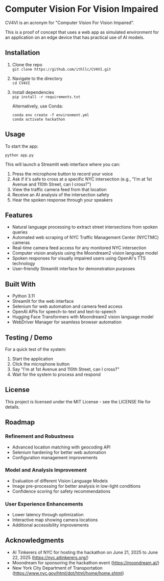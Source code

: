 # Computer Vision For Vision Impaired

CV4VI is an acronym for "Computer Vision For Vision Impaired".

This is a proof of concept that uses a web app as simulated environment for an application on an edge device that has practical use of AI models.

## Installation
1. Clone the repo  
   `git clone https://github.com/ithllc/CV4VI.git`
2. Navigate to the directory  
   `cd CV4VI`
3. Install dependencies  
   `pip install -r requirements.txt`
   
   Alternatively, use Conda:
   ```
   conda env create -f environment.yml
   conda activate hackathon
   ```

## Usage
To start the app:
```
python app.py
```

This will launch a Streamlit web interface where you can:
1. Press the microphone button to record your voice
2. Ask if it's safe to cross at a specific NYC intersection (e.g., "I'm at 1st Avenue and 110th Street, can I cross?")
3. View the traffic camera feed from that location
4. Receive an AI analysis of the intersection safety
5. Hear the spoken response through your speakers

## Features
- Natural language processing to extract street intersections from spoken queries
- Automated web scraping of NYC Traffic Management Center (NYCTMC) cameras
- Real-time camera feed access for any monitored NYC intersection
- Computer vision analysis using the Moondream2 vision language model
- Spoken responses for visually impaired users using OpenAI's TTS technology
- User-friendly Streamlit interface for demonstration purposes

## Built With
- Python 3.11
- Streamlit for the web interface
- Selenium for web automation and camera feed access
- OpenAI APIs for speech-to-text and text-to-speech
- Hugging Face Transformers with Moondream2 vision language model
- WebDriver Manager for seamless browser automation

## Testing / Demo
For a quick test of the system:
1. Start the application
2. Click the microphone button
3. Say "I'm at 1st Avenue and 110th Street, can I cross?"
4. Wait for the system to process and respond

## License
This project is licensed under the MIT License - see the LICENSE file for details.

## Roadmap
### Refinement and Robustness
- Advanced location matching with geocoding API
- Selenium hardening for better web automation
- Configuration management improvements

### Model and Analysis Improvement
- Evaluation of different Vision Language Models
- Image pre-processing for better analysis in low-light conditions
- Confidence scoring for safety recommendations

### User Experience Enhancements
- Lower latency through optimization
- Interactive map showing camera locations
- Additional accessibility improvements

## Acknowledgments
- AI Tinkerers of NYC for hosting the hackathon on June 21, 2025 to June 22, 2025 (https://nyc.aitinkerers.org/)
- Moondream for sponsoring the hackathon event (https://moondream.ai/)
- New York City Department of Transportation (https://www.nyc.gov/html/dot/html/home/home.shtml)
